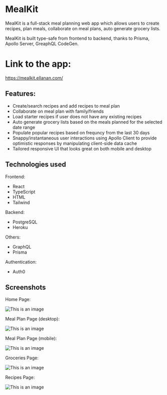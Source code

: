 # MealKit

MealKit is a full-stack meal planning web app which allows users to create recipes, plan meals, collaborate on meal plans, auto generate grocery lists.

MealKit is built type-safe from frontend to backend, thanks to Prisma, Apollo Server, GreaphQL CodeGen.

# Link to the app:

https://mealkit.ellanan.com/

## Features:

- Create/search recipes and add recipes to meal plan
- Collaborate on meal plan with family/friends
- Load starter recipes if user does not have any existing recipes
- Auto generate grocery lists based on the meals planned for the selected date range
- Populate popular recipes based on frequncy from the last 30 days
- Snappy/instantaneous user interactions using Apollo Client to provide optimistic responses by manipulating client-side data cache
- Tailored responsive UI that looks great on both mobile and desktop

## Technologies used

Frontend:

- React
- TypeScript
- HTML
- Tailwind

Backend:

- PostgreSQL
- Heroku

Others:

- GraphQL
- Prisma

Authentication:

- Auth0

## Screenshots

Home Page:

![This is an image](https://github.com/ellanan/mealkit/blob/main/src/images/readme/homePage.png)

Meal Plan Page (desktop):

![This is an image](https://github.com/ellanan/mealkit/blob/main/src/images/readme/mealPlanDesktop.png)

Meal Plan Page (mobile):

![This is an image](https://github.com/ellanan/mealkit/blob/main/src/images/readme/mealPlanMobile.png)

Groceries Page:

![This is an image](https://github.com/ellanan/mealkit/blob/main/src/images/readme/groceryList.png)

Recipes Page:

![This is an image](https://github.com/ellanan/mealkit/blob/main/src/images/readme/recipesPage.png)
